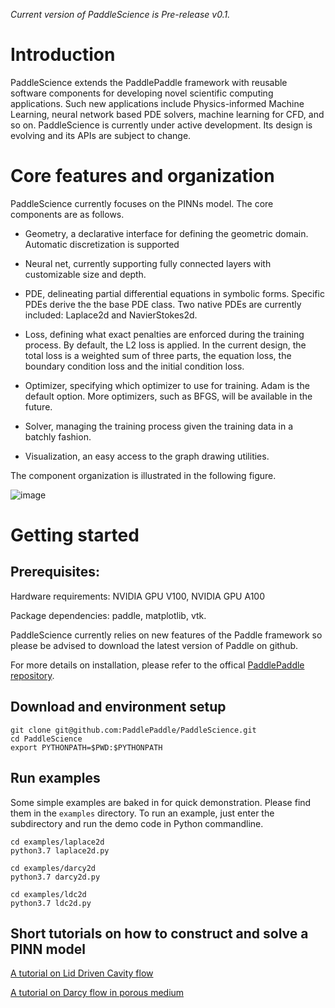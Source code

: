 *Current version of PaddleScience is Pre-release v0.1.*

# Introduction
PaddleScience extends the PaddlePaddle framework with reusable
software components for developing novel scientific computing applications. Such new
applications include Physics-informed Machine Learning, neural network based PDE solvers,
machine learning for CFD, and so on. PaddleScience is currently under active development.
Its design is evolving and its APIs are subject to change.  

# Core features and organization

PaddleScience currently focuses on the PINNs model. The core components are as follows.

- Geometry, a declarative interface for defining the geometric domain. Automatic
    discretization is supported 

- Neural net, currently supporting fully connected layers with customizable size and depth.

- PDE, delineating partial differential equations in symbolic forms. Specific PDEs derive the
    the base PDE class. Two native PDEs are currently included: Laplace2d and NavierStokes2d. 

- Loss, defining what exact penalties are enforced during the training process. By default,
    the L2 loss is applied. In the current design, the total loss is a weighted sum of
    three parts, the equation loss, the boundary condition loss and the initial condition loss.

- Optimizer, specifying which optimizer to use for training. Adam is the default option. More
    optimizers, such as BFGS, will be available in the future.

- Solver, managing the training process given the training data in a batchly fashion.

- Visualization, an easy access to the graph drawing utilities. 

The component organization is illustrated in the following figure. 

![image](https://github.com/PaddlePaddle/PaddleScience/blob/develop/docs/source/img/pscicode.png)


# Getting started

## Prerequisites: 

Hardware requirements: NVIDIA GPU V100, NVIDIA GPU A100

Package dependencies: paddle, matplotlib, vtk. 

PaddleScience currently relies on new features of the Paddle framework so please be advised to download the latest version of Paddle on github. 

For more details on installation, please refer to the offical [PaddlePaddle repository](https://github.com/PaddlePaddle/Paddle).

## Download and environment setup

```
git clone git@github.com:PaddlePaddle/PaddleScience.git
cd PaddleScience
export PYTHONPATH=$PWD:$PYTHONPATH
```

## Run examples

Some simple examples are baked in for quick demonstration. Please find them in the `examples` directory. To run an example, just enter the subdirectory and run the demo code in Python commandline. 

```
cd examples/laplace2d
python3.7 laplace2d.py

cd examples/darcy2d
python3.7 darcy2d.py

cd examples/ldc2d
python3.7 ldc2d.py
```

## Short tutorials on how to construct and solve a PINN model

[A tutorial on Lid Driven Cavity flow](https://github.com/PaddlePaddle/PaddleScience/blob/develop/examples/ldc2d/README.md)

[A tutorial on Darcy flow in porous medium](https://github.com/PaddlePaddle/PaddleScience/blob/develop/examples/darcy2d/README.md)

